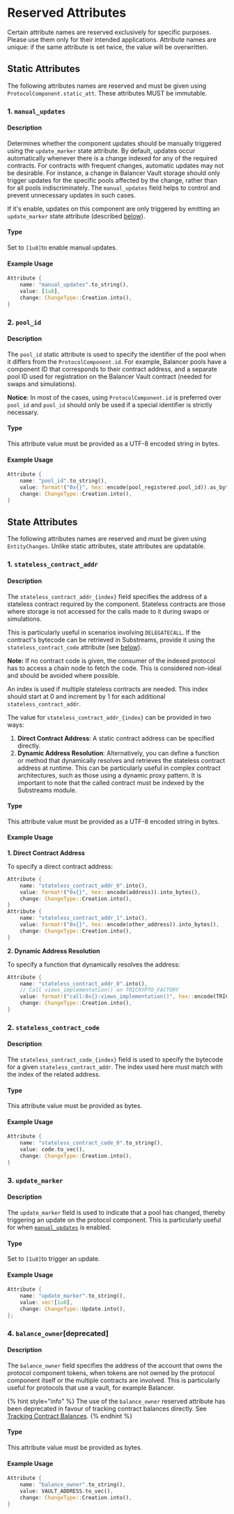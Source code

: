 # Reserved Attributes

Certain attribute names are reserved exclusively for specific purposes. Please use them only for their intended applications. Attribute names are unique: if the same attribute is set twice, the value will be overwritten.

## Static Attributes

The following attributes names are reserved and must be given using `ProtocolComponent.static_att`. These attributes MUST be immutable.

### 1. **`manual_updates`**

#### Description

Determines whether the component updates should be manually triggered using the `update_marker` state attribute. By default, updates occur automatically whenever there is a change indexed for any of the required contracts. For contracts with frequent changes, automatic updates may not be desirable. For instance, a change in Balancer Vault storage should only trigger updates for the specific pools affected by the change, rather than for all pools indiscriminately. The `manual_updates` field helps to control and prevent unnecessary updates in such cases.

If it's enable, updates on this component are only triggered by emitting an `update_marker` state attribute (described [below](reserved-attributes.md#id-3.-update_marker)).

#### Type

Set to `[1u8]`to enable manual updates.

#### Example Usage

```rust
Attribute {
    name: "manual_updates".to_string(),
    value: [1u8],
    change: ChangeType::Creation.into(),
}
```

### 2. **`pool_id`**

#### Description

The `pool_id` static attribute is used to specify the identifier of the pool when it differs from the `ProtocolComponent.id`. For example, Balancer pools have a component ID that corresponds to their contract address, and a separate pool ID used for registration on the Balancer Vault contract (needed for swaps and simulations).

**Notice**: In most of the cases, using `ProtocolComponent.id` is preferred over `pool_id` and `pool_id` should only be used if a special identifier is strictly necessary.

#### Type

This attribute value must be provided as a UTF-8 encoded string in bytes.

#### Example Usage

```rust
Attribute {
    name: "pool_id".to_string(),
    value: format!("0x{}", hex::encode(pool_registered.pool_id)).as_bytes(),
    change: ChangeType::Creation.into(),
}
```

##

## State Attributes

The following attributes names are reserved and must be given using `EntityChanges`. Unlike static attributes, state attributes are updatable.

### 1. **`stateless_contract_addr`**

#### Description

The `stateless_contract_addr_{index}` field specifies the address of a stateless contract required by the component. Stateless contracts are those where storage is not accessed for the calls made to it during swaps or simulations.&#x20;

This is particularly useful in scenarios involving `DELEGATECALL`. If the contract's bytecode can be retrieved in Substreams, provide it using the `stateless_contract_code` attribute (see [below](reserved-attributes.md#id-2.-stateless_contract_code)).&#x20;

**Note:** If no contract code is given, the consumer of the indexed protocol has to access a chain node to fetch the code. This is considered non-ideal and should be avoided where possible.

An index is used if multiple stateless contracts are needed. This index should start at 0 and increment by 1 for each additional `stateless_contract_addr`.

The value for `stateless_contract_addr_{index}` can be provided in two ways:

1. **Direct Contract Address**: A static contract address can be specified directly.
2. **Dynamic Address Resolution**: Alternatively, you can define a function or method that dynamically resolves and retrieves the stateless contract address at runtime. This can be particularly useful in complex contract architectures, such as those using a dynamic proxy pattern. It is important to note that the called contract must be indexed by the Substreams module.

#### Type

This attribute value must be provided as a UTF-8 encoded string in bytes.

#### Example Usage

**1. Direct Contract Address**

To specify a direct contract address:

```rust
Attribute {
    name: "stateless_contract_addr_0".into(),
    value: format!("0x{}", hex::encode(address)).into_bytes(),
    change: ChangeType::Creation.into(),
}
Attribute {
    name: "stateless_contract_addr_1".into(),
    value: format!("0x{}", hex::encode(other_address)).into_bytes(),
    change: ChangeType::Creation.into(),
}
```

**2. Dynamic Address Resolution**

To specify a function that dynamically resolves the address:

```rust
Attribute {
    name: "stateless_contract_addr_0".into(),
    // Call views_implementation() on TRICRYPTO_FACTORY
    value: format!("call:0x{}:views_implementation()", hex::encode(TRICRYPTO_FACTORY)).into_bytes(),
    change: ChangeType::Creation.into(),
}
```

### 2. **`stateless_contract_code`**

#### Description

The `stateless_contract_code_{index}` field is used to specify the bytecode for a given `stateless_contract_addr`. The index used here must match with the index of the related address.

#### Type

This attribute value must be provided as bytes.

#### Example Usage

```rust
Attribute {
    name: "stateless_contract_code_0".to_string(),
    value: code.to_vec(),
    change: ChangeType::Creation.into(),
}
```

### 3. **`update_marker`**

#### Description

The `update_marker` field is used to indicate that a pool has changed, thereby triggering an update on the protocol component. This is particularly useful for when [`manual_updates`](reserved-attributes.md#id-1.-manual_updates) is enabled.

#### Type

Set to `[1u8]`to trigger an update.

#### Example Usage

```rust
Attribute {
    name: "update_marker".to_string(),
    value: vec![1u8],
    change: ChangeType::Update.into(),
};
```

### 4. **`balance_owner`**\[deprecated]

#### Description

The `balance_owner` field specifies the address of the account that owns the protocol component tokens, when tokens are not owned by the protocol component itself or the multiple contracts are involved. This is particularly useful for protocols that use a vault, for example Balancer.

{% hint style="info" %}
The use of the `balance_owner` reserved attribute has been deprecated in favour of tracking contract balances directly. See [Tracking Contract Balances](common-problems-and-patterns/tracking-contract-balances.md).
{% endhint %}

#### Type

This attribute value must be provided as bytes.

#### Example Usage

```rust
Attribute {
    name: "balance_owner".to_string(),
    value: VAULT_ADDRESS.to_vec(),
    change: ChangeType::Creation.into(),
}
```
